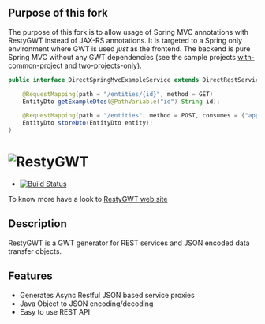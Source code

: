 Purpose of this fork
--------------------

The purpose of this fork is to allow usage of Spring MVC annotations with RestyGWT instead of JAX-RS annotations.
It is targeted to a Spring only environment where GWT is used *just* as the frontend.
The backend is pure Spring MVC without any GWT dependencies (see the sample projects [with-common-project](https://github.com/janScheible/resty-gwt-with-spring-mvc/tree/master/spring-boot-mvc-demo/with-common-project)  and [two-projects-only](https://github.com/janScheible/resty-gwt-with-spring-mvc/tree/master/spring-boot-mvc-demo/two-projects-only)).

```java
public interface DirectSpringMvcExampleService extends DirectRestService {

    @RequestMapping(path = "/entities/{id}", method = GET)
    EntityDto getExampleDtos(@PathVariable("id") String id);

    @RequestMapping(path = "/entities", method = POST, consumes = {"application/json"})
    EntityDto storeDto(EntityDto entity);
}
```

![RestyGWT](http://resty-gwt.github.io/images/restygwt-logo.png)
==============

* [![Build Status](https://secure.travis-ci.org/resty-gwt/resty-gwt.png)](http://travis-ci.org/resty-gwt/resty-gwt)

To know more have a look to [RestyGWT web site](http://resty-gwt.github.io/)

Description
-----------

RestyGWT is a GWT generator for REST services and JSON encoded data transfer objects.

Features
--------

* Generates Async Restful JSON based service proxies
* Java Object to JSON encoding/decoding
* Easy to use REST API


